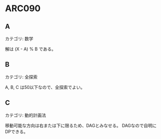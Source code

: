 # ARC090

## A
カテゴリ: 数学

解は (X - A) % B である。

## B
カテゴリ: 全探索

A, B, C は50以下なので、全探索でよい。

## C
カテゴリ: 動的計画法

移動可能な方向は右または下に限るため、DAGとみなせる。
DAGなので自明にDPできる。
